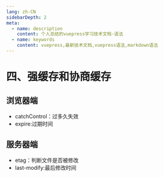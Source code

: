 ```yaml
---
lang: zh-CN
sidebarDepth: 2
meta:
  - name: description
    content: 个人总结的vuepress学习技术文档-语法
  - name: keywords
    content: vuepress,最新技术文档,vuepress语法,markdown语法
---
```


# 四、强缓存和协商缓存

## 浏览器端

- catchControl：过多久失效
- expire:过期时间

## 服务器端

- etag：判断文件是否被修改
- last-modify:最后修改时间
